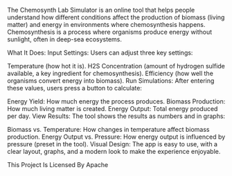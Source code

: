 The Chemosynth Lab Simulator is an online tool that helps people understand how different conditions affect the production of biomass (living matter) and energy in environments where chemosynthesis happens. Chemosynthesis is a process where organisms produce energy without sunlight, often in deep-sea ecosystems.

What It Does:
Input Settings: Users can adjust three key settings:

Temperature (how hot it is).
H2S Concentration (amount of hydrogen sulfide available, a key ingredient for chemosynthesis).
Efficiency (how well the organisms convert energy into biomass).
Run Simulations: After entering these values, users press a button to calculate:

Energy Yield: How much energy the process produces.
Biomass Production: How much living matter is created.
Energy Output: Total energy produced per day.
View Results: The tool shows the results as numbers and in graphs:

Biomass vs. Temperature: How changes in temperature affect biomass production.
Energy Output vs. Pressure: How energy output is influenced by pressure (preset in the tool).
Visual Design: The app is easy to use, with a clear layout, graphs, and a modern look to make the experience enjoyable.


This Project Is Licensed By Apache
